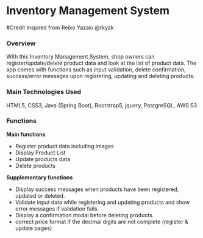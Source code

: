 # Inventory Management System

#Credit
Inspired from 
Reiko Yazaki
@rkyzk


### Overview
With this Inventory Management System, shop owners can register/update/delete product data and
look at the list of product data.
The app comes with functions such as input validation, delete confirmation,
success/error messages upon registering, updating and deleting products.

### Main Technologies Used
HTML5, CSS3, Java (Spring Boot), Bootstrap5, jquery, PostgreSQL, AWS S3

### Functions
**Main functions**
- Register product data including images
- Display Product List
- Update products data
- Delete products

**Supplementary functions**
- Display success messages when products have been registered, updated or deleted.
- Validate input data while registering and updating products and show error messages
  if validation fails.
- Display a confirmation modal before deleting products.
- correct price format if the decimal digits are not complete (register & update pages)


